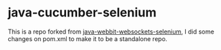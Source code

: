 # java-cucumber-selenium
This is a repo forked from [java-webbit-websockets-selenium](https://github.com/cucumber/cucumber-jvm/tree/master/examples/java-webbit-websockets-selenium), 
I did some changes on pom.xml to make it to be a standalone repo. 
